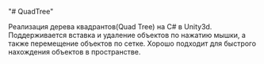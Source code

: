 "# QuadTree" 

Реализация дерева квадрантов(Quad Tree) на C# в Unity3d. Поддерживается вставка и удаление объектов по нажатию мышки, а также перемещение объектов по сетке. 
Хорошо подходит для быстрого нахождения объектов в пространстве.